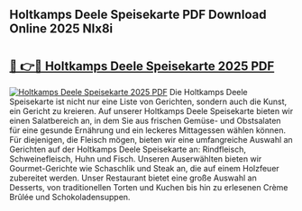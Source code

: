 ## Holtkamps Deele Speisekarte PDF Download Online 2025 NIx8i

# <h2><a href="http://gc68yx.nevu.top/?p=Holtkamps+Deele+Speisekarte">🔗 👉🔴 Holtkamps Deele Speisekarte 2025 PDF</a></h2>

[![Holtkamps Deele Speisekarte 2025 PDF](https://i.imgur.com/dBaPXMq.png)](http://gc68yx.nevu.top/?p=Holtkamps+Deele+Speisekarte)
Die Holtkamps Deele Speisekarte ist nicht nur eine Liste von Gerichten, sondern auch die Kunst, ein Gericht zu kreieren. Auf unserer Holtkamps Deele Speisekarte bieten wir einen Salatbereich an, in dem Sie aus frischen Gemüse- und Obstsalaten für eine gesunde Ernährung und ein leckeres Mittagessen wählen können. Für diejenigen, die Fleisch mögen, bieten wir eine umfangreiche Auswahl an Gerichten auf der Holtkamps Deele Speisekarte an: Rindfleisch, Schweinefleisch, Huhn und Fisch. Unseren Auserwählten bieten wir Gourmet-Gerichte wie Schaschlik und Steak an, die auf einem Holzfeuer zubereitet werden. Unser Restaurant bietet eine große Auswahl an Desserts, von traditionellen Torten und Kuchen bis hin zu erlesenen Crème Brûlée und Schokoladensuppen.

